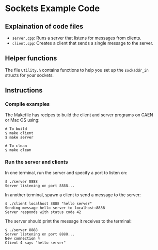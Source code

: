 # Sockets Example Code

## Explaination of code files

- `server.cpp`: Runs a server that listens for messages from clients.
- `client.cpp`: Creates a client that sends a single message to the server.

## Helper functions

The file `Utility.h` contains functions to help you set up the `sockaddr_in` structs for your sockets.

## Instructions

### Compile examples

The Makefile has recipes to build the client and server programs on CAEN or Mac OS using:

```
# To build
$ make client
$ make server

# To clean
$ make clean
``` 

### Run the server and clients

In one terminal, run the server and specify a port to listen on:

```
$ ./server 8888
Server listening on port 8888...
```

In another terminal, spawn a client to send a message to the server:

```
$ ./client localhost 8888 "hello server"
Sending message hello server to localhost:8888
Server responds with status code 42
```

The server should print the message it receives to the terminal:

```
$ ./server 8888
Server listening on port 8888...
New connection 4
Client 4 says "hello server"
```
